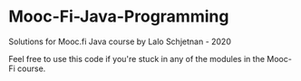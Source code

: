 # Mooc-Fi-Java-Programming
 Solutions for Mooc.fi Java course
by Lalo Schjetnan - 2020

Feel free to use this code if you're stuck in any of the modules in the Mooc-Fi course.